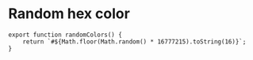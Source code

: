 # Random hex color

```tsx
export function randomColors() {
    return `#${Math.floor(Math.random() * 16777215).toString(16)}`;
}
```